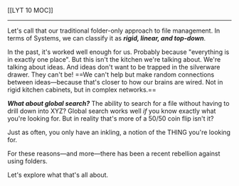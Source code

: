 [[LYT 10 MOC]]

---

Let's call that our traditional folder-only approach to file management. In terms of Systems, we can classify it as **_rigid, linear, and top-down_**.  
  
In the past, it's worked well enough for us. Probably because "everything is in exactly one place". But this isn't the kitchen we're talking about. We're talking about ideas. And ideas don't want to be trapped in the silverware drawer. They can't be! ==We can't help but make random connections between ideas—because that's closer to how our brains are wired. Not in rigid kitchen cabinets, but in complex networks.==  
  
**_What about global search?_** The ability to search for a file without having to drill down into XYZ? Global search works well _if_ you know exactly what you're looking for. But in reality that's more of a 50/50 coin flip isn't it?  
  
Just as often, you only have an inkling, a notion of the THING you're looking for.  
  
For these reasons—and more—there has been a recent rebellion against using folders.   

Let's explore what that's all about.